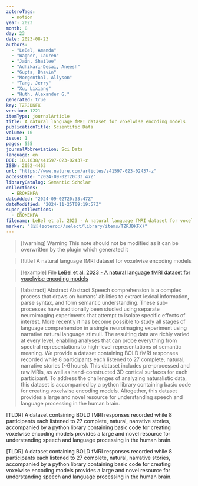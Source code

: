 ```yaml
---
zoteroTags:
  - notion
year: 2023
month: 8
day: 23
date: 2023-08-23
authors:
  - "LeBel, Amanda"
  - "Wagner, Lauren"
  - "Jain, Shailee"
  - "Adhikari-Desai, Aneesh"
  - "Gupta, Bhavin"
  - "Morgenthal, Allyson"
  - "Tang, Jerry"
  - "Xu, Lixiang"
  - "Huth, Alexander G."
generated: true
key: TZRJDKFX
version: 1221
itemType: journalArticle
title: A natural language fMRI dataset for voxelwise encoding models
publicationTitle: Scientific Data
volume: 10
issue: 1
pages: 555
journalAbbreviation: Sci Data
language: en
DOI: 10.1038/s41597-023-02437-z
ISSN: 2052-4463
url: "https://www.nature.com/articles/s41597-023-02437-z"
accessDate: "2024-09-02T20:33:47Z"
libraryCatalog: Semantic Scholar
collections:
  - ERQKEKFA
dateAdded: "2024-09-02T20:33:47Z"
dateModified: "2024-11-25T09:19:57Z"
super_collections:
  - ERQKEKFA
filename: LeBel et al. 2023 - A natural language fMRI dataset for voxelwise encoding models
marker: "[🇿](zotero://select/library/items/TZRJDKFX)"
---
```


>[!warning] Warning
> This note should not be modified as it can be overwritten by the plugin which generated it

> [!title] A natural language fMRI dataset for voxelwise encoding models

> [!example] File
> [LeBel et al. 2023 - A natural language fMRI dataset for voxelwise encoding models](LeBel%20et%20al.%202023%20-%20A%20natural%20language%20fMRI%20dataset%20for%20voxelwise%20encoding%20models.pdf)

> [!abstract] Abstract
> Abstract
>             Speech comprehension is a complex process that draws on humans’ abilities to extract lexical information, parse syntax, and form semantic understanding. These sub-processes have traditionally been studied using separate neuroimaging experiments that attempt to isolate specific effects of interest. More recently it has become possible to study all stages of language comprehension in a single neuroimaging experiment using narrative natural language stimuli. The resulting data are richly varied at every level, enabling analyses that can probe everything from spectral representations to high-level representations of semantic meaning. We provide a dataset containing BOLD fMRI responses recorded while 8 participants each listened to 27 complete, natural, narrative stories (~6 hours). This dataset includes pre-processed and raw MRIs, as well as hand-constructed 3D cortical surfaces for each participant. To address the challenges of analyzing naturalistic data, this dataset is accompanied by a python library containing basic code for creating voxelwise encoding models. Altogether, this dataset provides a large and novel resource for understanding speech and language processing in the human brain.

[TLDR] A dataset containing BOLD fMRI responses recorded while 8 participants each listened to 27 complete, natural, narrative stories, accompanied by a python library containing basic code for creating voxelwise encoding models provides a large and novel resource for understanding speech and language processing in the human brain.

[TLDR] A dataset containing BOLD fMRI responses recorded while 8 participants each listened to 27 complete, natural, narrative stories, accompanied by a python library containing basic code for creating voxelwise encoding models provides a large and novel resource for understanding speech and language processing in the human brain.

